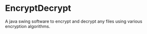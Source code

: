 # EncryptDecrypt
A java swing software to encrypt and decrypt any files using various encryption algorithms.
